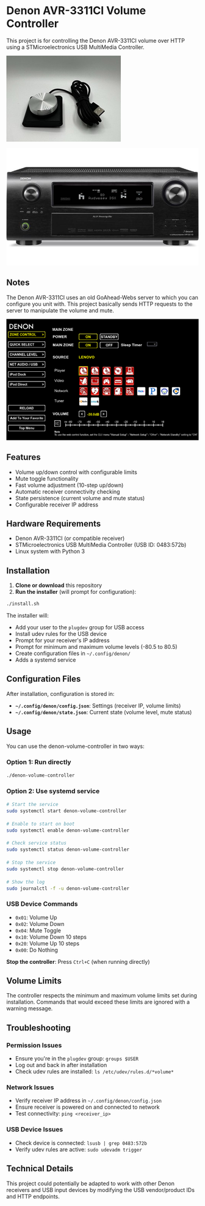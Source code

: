 # Denon AVR-3311CI Volume Controller

This project is for controlling the Denon AVR-3311CI volume over HTTP using a STMicroelectronics USB MultiMedia Controller.

![STMicroelectronics USB MultiMedia Controller](https://raw.githubusercontent.com/pjobson/denon-AVR-3311CI-volume-controller/refs/heads/main/images/STMicroelectronics_USB_MultiMedia_Controller.jpg  "STMicroelectronics USB MultiMedia Controller")

![Denon AVR-3311CI](https://raw.githubusercontent.com/pjobson/denon-AVR-3311CI-volume-controller/refs/heads/main/images/Denon_AVR-3311CI.jpg "Denon AVR-3311CI")

## Notes

The Denon AVR-3311CI uses an old GoAhead-Webs server to which you can configure you unit with. This project basically sends HTTP requests to the server to manipulate the volume and mute.

![Denon Web Interface](https://raw.githubusercontent.com/pjobson/denon-AVR-3311CI-volume-controller/refs/heads/main/images/Denon_Web_Interface.png  "Denon Web Interface")

## Features

- Volume up/down control with configurable limits
- Mute toggle functionality
- Fast volume adjustment (10-step up/down)
- Automatic receiver connectivity checking
- State persistence (current volume and mute status)
- Configurable receiver IP address

## Hardware Requirements

- Denon AVR-3311CI (or compatible receiver)
- STMicroelectronics USB MultiMedia Controller (USB ID: 0483:572b)
- Linux system with Python 3

## Installation

1. **Clone or download** this repository
2. **Run the installer** (will prompt for configuration):

```bash
./install.sh
```

The installer will:

- Add your user to the `plugdev` group for USB access
- Install udev rules for the USB device
- Prompt for your receiver's IP address
- Prompt for minimum and maximum volume levels (-80.5 to 80.5)
- Create configuration files in `~/.config/denon/`
- Adds a systemd service

## Configuration Files

After installation, configuration is stored in:

- **`~/.config/denon/config.json`**: Settings (receiver IP, volume limits)
- **`~/.config/denon/state.json`**: Current state (volume level, mute status)

## Usage

You can use the denon-volume-controller in two ways:

### Option 1: Run directly

```bash
./denon-volume-controller
```

### Option 2: Use systemd service

```bash
# Start the service
sudo systemctl start denon-volume-controller

# Enable to start on boot
sudo systemctl enable denon-volume-controller

# Check service status
sudo systemctl status denon-volume-controller

# Stop the service
sudo systemctl stop denon-volume-controller

# Show the log
sudo journalctl -f -u denon-volume-controller
```

### USB Device Commands

- `0x01`: Volume Up
- `0x02`: Volume Down
- `0x04`: Mute Toggle
- `0x10`: Volume Down 10 steps
- `0x20`: Volume Up 10 steps
- `0x00`: Do Nothing

**Stop the controller**: Press `Ctrl+C` (when running directly)

## Volume Limits

The controller respects the minimum and maximum volume limits set during installation. Commands that would exceed these limits are ignored with a warning message.

## Troubleshooting

### Permission Issues

- Ensure you're in the `plugdev` group: `groups $USER`
- Log out and back in after installation
- Check udev rules are installed: `ls /etc/udev/rules.d/*volume*`

### Network Issues

- Verify receiver IP address in `~/.config/denon/config.json`
- Ensure receiver is powered on and connected to network
- Test connectivity: `ping <receiver_ip>`

### USB Device Issues  

- Check device is connected: `lsusb | grep 0483:572b`
- Verify udev rules are active: `sudo udevadm trigger`

## Technical Details

This project could potentially be adapted to work with other Denon receivers and USB input devices by modifying the USB vendor/product IDs and HTTP endpoints.
